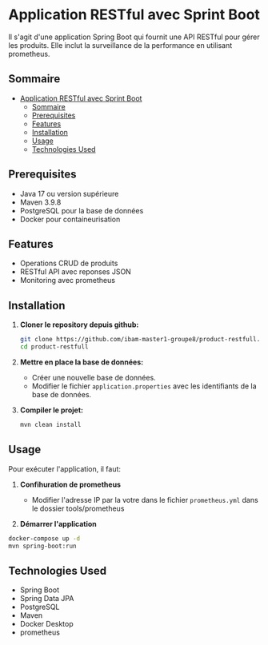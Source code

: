 # Application RESTful avec Sprint Boot

Il s'agit d'une application Spring Boot qui fournit une API RESTful pour gérer les produits. Elle inclut la surveillance de la performance en utilisant prometheus.

## Sommaire
- [Application RESTful avec Sprint Boot](#application-restful-avec-sprint-boot)
  - [Sommaire](#sommaire)
  - [Prerequisites](#prerequisites)
  - [Features](#features)
  - [Installation](#installation)
  - [Usage](#usage)
  - [Technologies Used](#technologies-used)

## Prerequisites
- Java 17 ou version supérieure
- Maven 3.9.8
- PostgreSQL pour la base de données
- Docker pour containeurisation

## Features
- Operations CRUD de produits
- RESTful API avec reponses JSON
- Monitoring avec prometheus

## Installation

1. **Cloner le repository depuis github:**
   ```bash
   git clone https://github.com/ibam-master1-groupe8/product-restfull.git
   cd product-restfull
   ```


2. **Mettre en place la base de données:**
   - Créer une nouvelle base de données.
   - Modifier le fichier `application.properties` avec les identifiants de la base de données.

3. **Compiler le projet:**
   ```bash
   mvn clean install
   ```
## Usage

Pour exécuter l'application, il faut:

1. **Confihuration de prometheus**
   - Modifier l'adresse IP par la votre dans le fichier `prometheus.yml` dans le dossier tools/prometheus

2. **Démarrer l'application**
```bash
docker-compose up -d
mvn spring-boot:run
```

## Technologies Used
- Spring Boot
- Spring Data JPA
- PostgreSQL
- Maven
- Docker Desktop
- prometheus


